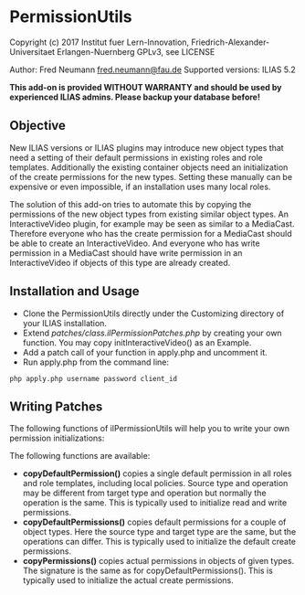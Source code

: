 # PermissionUtils

Copyright (c) 2017 Institut fuer Lern-Innovation, Friedrich-Alexander-Universitaet Erlangen-Nuernberg
GPLv3, see LICENSE

Author: Fred Neumann <fred.neumann@fau.de>
Supported versions: ILIAS 5.2

**This add-on is provided WITHOUT WARRANTY and should be used by experienced ILIAS admins. Please backup your database before!** 

## Objective

New ILIAS versions or ILIAS plugins may introduce new object types that need a setting of their default permissions in existing roles and role templates. Additionally the existing container objects need an initialization of the create permissions for the new types. Setting these manually can be expensive or even impossible, if an installation uses many local roles.

The solution of this add-on tries to automate this by copying the permissions of the new object types from existing similar object types. An InteractiveVideo plugin, for example may be seen as similar to a MediaCast. Therefore everyone who has the create permission for a MediaCast should be able to create an InteractiveVideo. And everyone who has write permission in a MediaCast should have write permission in an InteractiveVideo if objects of this type are already created.

## Installation and Usage

* Clone the PermissionUtils directly under the Customizing directory of your ILIAS installation.
* Extend *patches/class.ilPermissionPatches.php* by creating your own function. You may copy initInteractiveVideo() as an Example.
* Add a patch call of your function in apply.php and uncomment it.
* Run apply.php from the command line: 
```
php apply.php username password client_id
```

## Writing Patches

The following functions of ilPermissionUtils will help you to write your own permission initializations:

The following functions are available:
* **copyDefaultPermission()** copies a single default permission in all roles and role templates, including local policies. Source type and operation may be different from target type and operation but normally the operation is the same. This is typically used to initialize read and write permissions.
* **copyDefaultPermissions()** copies default permissions for a couple of object types. Here the source type and target type are the same, but the operations can differ. This is typically used to initialize the default create permissions.
* **copyPermissions()** copies actual permissions in objects of given types. The signature is the same as for copyDefaultPermissions(). This is typically used to initialize the actual create permissions.



